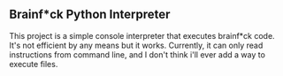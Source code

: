 ## Brainf*ck Python Interpreter

This project is a simple console interpreter that executes brainf*ck code.
It's not efficient by any means but it works.
Currently, it can only read instructions from command line, and I don't think i'll ever add a way to execute files.
